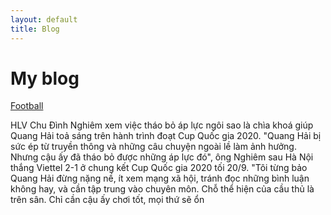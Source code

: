 ```yaml
---
layout: default
title: Blog
---
```

<h1>My blog</h1>
<a href="https://vnexpress.net/the-thao">Football</a>
<p>HLV Chu Đình Nghiêm xem việc tháo bỏ áp lực ngôi sao là chìa khoá giúp Quang Hải toả sáng trên hành trình đoạt Cup Quốc gia 2020.
"Quang Hải bị sức ép từ truyền thông và những câu chuyện ngoài lề làm ảnh hưởng. Nhưng cậu ấy đã tháo bỏ được những áp lực đó", ông Nghiêm sau Hà Nội thắng Viettel 2-1 ở chung kết Cup Quốc gia 2020 tối 20/9. "Tôi từng bảo Quang Hải đừng nặng nề, ít xem mạng xã hội, tránh đọc những bình luận không hay, và cần tập trung vào chuyên môn. Chỗ thể hiện của cầu thủ là trên sân. Chỉ cần cậu ấy chơi tốt, mọi thứ sẽ ổn</p>